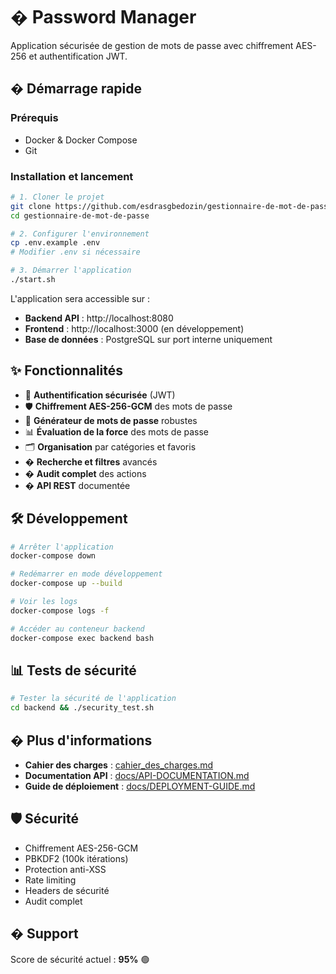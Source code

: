# � Password Manager

Application sécurisée de gestion de mots de passe avec chiffrement AES-256 et authentification JWT.

## � Démarrage rapide

### Prérequis
- Docker & Docker Compose
- Git

### Installation et lancement
```bash
# 1. Cloner le projet
git clone https://github.com/esdrasgbedozin/gestionnaire-de-mot-de-passe
cd gestionnaire-de-mot-de-passe

# 2. Configurer l'environnement
cp .env.example .env
# Modifier .env si nécessaire

# 3. Démarrer l'application
./start.sh
```

L'application sera accessible sur :
- **Backend API** : http://localhost:8080
- **Frontend** : http://localhost:3000 (en développement)
- **Base de données** : PostgreSQL sur port interne uniquement

## ✨ Fonctionnalités

- 🔐 **Authentification sécurisée** (JWT)
- 🛡️ **Chiffrement AES-256-GCM** des mots de passe
- 🎲 **Générateur de mots de passe** robustes
- 📊 **Évaluation de la force** des mots de passe
- 🗂️ **Organisation** par catégories et favoris
- � **Recherche et filtres** avancés
- � **Audit complet** des actions
- � **API REST** documentée

## 🛠️ Développement

```bash
# Arrêter l'application
docker-compose down

# Redémarrer en mode développement
docker-compose up --build

# Voir les logs
docker-compose logs -f

# Accéder au conteneur backend
docker-compose exec backend bash
```

## 📊 Tests de sécurité

```bash
# Tester la sécurité de l'application
cd backend && ./security_test.sh
```

## � Plus d'informations

- **Cahier des charges** : [cahier_des_charges.md](./cahier_des_charges.md)
- **Documentation API** : [docs/API-DOCUMENTATION.md](./docs/API-DOCUMENTATION.md)
- **Guide de déploiement** : [docs/DEPLOYMENT-GUIDE.md](./docs/DEPLOYMENT-GUIDE.md)

## 🛡️ Sécurité

- Chiffrement AES-256-GCM
- PBKDF2 (100k itérations)
- Protection anti-XSS
- Rate limiting
- Headers de sécurité
- Audit complet

## � Support

Score de sécurité actuel : **95%** 🟢
